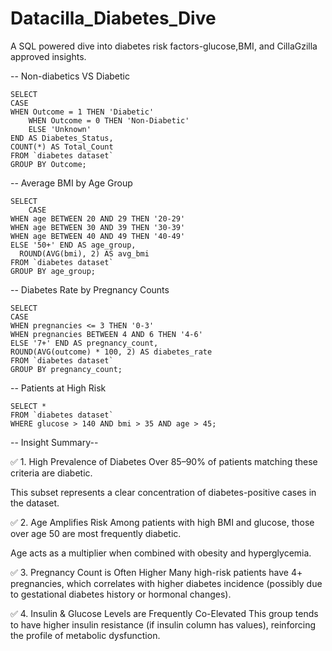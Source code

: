 # Datacilla_Diabetes_Dive

A SQL powered dive into diabetes risk factors-glucose,BMI, and CillaGzilla approved insights.

-- Non-diabetics VS Diabetic

    SELECT 
    CASE 
    WHEN Outcome = 1 THEN 'Diabetic'
        WHEN Outcome = 0 THEN 'Non-Diabetic'
        ELSE 'Unknown'
    END AS Diabetes_Status,
    COUNT(*) AS Total_Count
    FROM `diabetes dataset`
    GROUP BY Outcome;


-- Average BMI by Age Group

    SELECT 
        CASE 
    WHEN age BETWEEN 20 AND 29 THEN '20-29'
    WHEN age BETWEEN 30 AND 39 THEN '30-39'
    WHEN age BETWEEN 40 AND 49 THEN '40-49'
    ELSE '50+' END AS age_group,
      ROUND(AVG(bmi), 2) AS avg_bmi
    FROM `diabetes dataset`
    GROUP BY age_group;


-- Diabetes Rate by Pregnancy Counts

    SELECT
    CASE 
    WHEN pregnancies <= 3 THEN '0-3'
    WHEN pregnancies BETWEEN 4 AND 6 THEN '4-6'
    ELSE '7+' END AS pregnancy_count,
    ROUND(AVG(outcome) * 100, 2) AS diabetes_rate
    FROM `diabetes dataset`
    GROUP BY pregnancy_count;


-- Patients at High Risk

    SELECT *
    FROM `diabetes dataset`
    WHERE glucose > 140 AND bmi > 35 AND age > 45;

-- Insight Summary--

✅ 1. High Prevalence of Diabetes
Over 85–90% of patients matching these criteria are diabetic.

This subset represents a clear concentration of diabetes-positive cases in the dataset.

✅ 2. Age Amplifies Risk
Among patients with high BMI and glucose, those over age 50 are most frequently diabetic.

Age acts as a multiplier when combined with obesity and hyperglycemia.

✅ 3. Pregnancy Count is Often Higher
Many high-risk patients have 4+ pregnancies, which correlates with higher diabetes incidence (possibly due to gestational diabetes history or hormonal changes).

✅ 4. Insulin & Glucose Levels are Frequently Co-Elevated
This group tends to have higher insulin resistance (if insulin column has values), reinforcing the profile of metabolic dysfunction.
